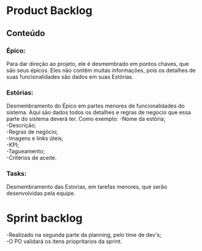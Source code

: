 # Product Backlog
## Conteúdo

### Épico:
Para dar direção ao projeto, ele é desmembrado em pontos chaves, que são seus épicos. Eles não contêm muitas informações, pois os detalhes de suas funcionalidades são dados em suas Estórias.

### Estórias:
Desmembramento do Épico em partes menores de funcionalidades do sistema. Aqui são dados todos os detalhes e regras de negocio que essa parte do sistema deverá ter. Como exemplo:
-Nome da estória;  
-Descrição;  
-Regras de negócio;  
-Imagens e links úteis;  
-KPI;  
-Tagueamento;  
-Critérios de aceite. 

### Tasks:
Desmembramento das Estorias, em tarefas menores, que serão desenvolvidas pela equipe.



# Sprint backlog

-Realizado na segunda parte da planning, pelo time de dev's;  
-O PO validará os itens priopritarios da sprint.
